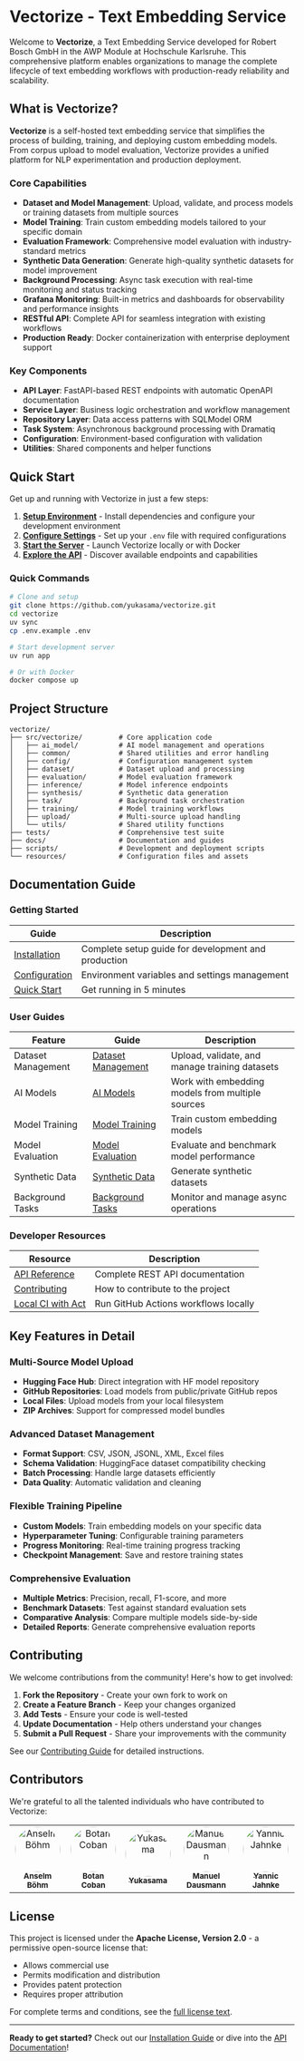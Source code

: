 # Vectorize - Text Embedding Service

Welcome to **Vectorize**, a Text Embedding Service developed for Robert Bosch GmbH in the AWP Module at Hochschule Karlsruhe. This comprehensive platform enables organizations to manage the complete lifecycle of text embedding workflows with production-ready reliability and scalability.

## What is Vectorize?

**Vectorize** is a self-hosted text embedding service that simplifies the process of building, training, and deploying custom embedding models. From corpus upload to model evaluation, Vectorize provides a unified platform for NLP experimentation and production deployment.

### Core Capabilities

- **Dataset and Model Management**: Upload, validate, and process models or training datasets from multiple sources
- **Model Training**: Train custom embedding models tailored to your specific domain
- **Evaluation Framework**: Comprehensive model evaluation with industry-standard metrics
- **Synthetic Data Generation**: Generate high-quality synthetic datasets for model improvement
- **Background Processing**: Async task execution with real-time monitoring and status tracking
- **Grafana Monitoring**: Built-in metrics and dashboards for observability and performance insights
- **RESTful API**: Complete API for seamless integration with existing workflows
- **Production Ready**: Docker containerization with enterprise deployment support

### Key Components

- **API Layer**: FastAPI-based REST endpoints with automatic OpenAPI documentation
- **Service Layer**: Business logic orchestration and workflow management
- **Repository Layer**: Data access patterns with SQLModel ORM
- **Task System**: Asynchronous background processing with Dramatiq
- **Configuration**: Environment-based configuration with validation
- **Utilities**: Shared components and helper functions

## Quick Start

Get up and running with Vectorize in just a few steps:

1. **[Setup Environment](installation.md)** - Install dependencies and configure your development environment
2. **[Configure Settings](configuration.md)** - Set up your `.env` file with required configurations
3. **[Start the Server](installation.md#running-vectorize)** - Launch Vectorize locally or with Docker
4. **[Explore the API](api.md)** - Discover available endpoints and capabilities

### Quick Commands

```bash
# Clone and setup
git clone https://github.com/yukasama/vectorize.git
cd vectorize
uv sync
cp .env.example .env

# Start development server
uv run app

# Or with Docker
docker compose up
```

## Project Structure

```
vectorize/
├── src/vectorize/         # Core application code
│   ├── ai_model/          # AI model management and operations
│   ├── common/            # Shared utilities and error handling
│   ├── config/            # Configuration management system
│   ├── dataset/           # Dataset upload and processing
│   ├── evaluation/        # Model evaluation framework
│   ├── inference/         # Model inference endpoints
│   ├── synthesis/         # Synthetic data generation
│   ├── task/              # Background task orchestration
│   ├── training/          # Model training workflows
│   ├── upload/            # Multi-source upload handling
│   └── utils/             # Shared utility functions
├── tests/                 # Comprehensive test suite
├── docs/                  # Documentation and guides
├── scripts/               # Development and deployment scripts
└── resources/             # Configuration files and assets
```

## Documentation Guide

### Getting Started

| Guide                                      | Description                                         |
| ------------------------------------------ | --------------------------------------------------- |
| [Installation](installation.md)            | Complete setup guide for development and production |
| [Configuration](configuration.md)          | Environment variables and settings management       |
| [Quick Start](installation.md#quick-start) | Get running in 5 minutes                            |

### User Guides

| Feature            | Guide                                    | Description                                      |
| ------------------ | ---------------------------------------- | ------------------------------------------------ |
| Dataset Management | [Dataset Management](docs/guides/datasets.md) | Upload, validate, and manage training datasets   |
| AI Models          | [AI Models](docs/guides/models.md)            | Work with embedding models from multiple sources |
| Model Training     | [Model Training](docs/guides/training.md)     | Train custom embedding models                    |
| Model Evaluation   | [Model Evaluation](docs/guides/evaluation.md) | Evaluate and benchmark model performance         |
| Synthetic Data     | [Synthetic Data](docs/guides/synthesis.md)    | Generate synthetic datasets                      |
| Background Tasks   | [Background Tasks](docs/guides/tasks.md)      | Monitor and manage async operations              |

### Developer Resources

| Resource                        | Description                          |
| ------------------------------- | ------------------------------------ |
| [API Reference](api.md)         | Complete REST API documentation      |
| [Contributing](contributing.md) | How to contribute to the project     |
| [Local CI with Act](act.md)     | Run GitHub Actions workflows locally |

## Key Features in Detail

### Multi-Source Model Upload

- **Hugging Face Hub**: Direct integration with HF model repository
- **GitHub Repositories**: Load models from public/private GitHub repos
- **Local Files**: Upload models from your local filesystem
- **ZIP Archives**: Support for compressed model bundles

### Advanced Dataset Management

- **Format Support**: CSV, JSON, JSONL, XML, Excel files
- **Schema Validation**: HuggingFace dataset compatibility checking
- **Batch Processing**: Handle large datasets efficiently
- **Data Quality**: Automatic validation and cleaning

### Flexible Training Pipeline

- **Custom Models**: Train embedding models on your specific data
- **Hyperparameter Tuning**: Configurable training parameters
- **Progress Monitoring**: Real-time training progress tracking
- **Checkpoint Management**: Save and restore training states

### Comprehensive Evaluation

- **Multiple Metrics**: Precision, recall, F1-score, and more
- **Benchmark Datasets**: Test against standard evaluation sets
- **Comparative Analysis**: Compare multiple models side-by-side
- **Detailed Reports**: Generate comprehensive evaluation reports

## Contributing

We welcome contributions from the community! Here's how to get involved:

1. **Fork the Repository** - Create your own fork to work on
2. **Create a Feature Branch** - Keep your changes organized
3. **Add Tests** - Ensure your code is well-tested
4. **Update Documentation** - Help others understand your changes
5. **Submit a Pull Request** - Share your improvements with the community

See our [Contributing Guide](contributing.md) for detailed instructions.

## Contributors

We're grateful to all the talented individuals who have contributed to Vectorize:

<table>
<tr>
  <td align="center">
    <a href="https://github.com/Dosto1ewski">
      <img src="https://avatars.githubusercontent.com/Dosto1ewski" width="80" style="border-radius: 50%;" alt="Anselm Böhm"/>
      <br />
      <sub><b>Anselm Böhm</b></sub>
    </a>
  </td>
  <td align="center">
    <a href="https://github.com/BtnCbn">
      <img src="https://avatars.githubusercontent.com/BtnCbn" width="80" style="border-radius: 50%;" alt="Botan Coban"/>
      <br />
      <sub><b>Botan Coban</b></sub>
    </a>
  </td>
  <td align="center">
    <a href="https://github.com/yukasama">
      <img src="https://avatars.githubusercontent.com/yukasama" width="80" style="border-radius: 50%;" alt="Yukasama"/>
      <br />
      <sub><b>Yukasama</b></sub>
    </a>
  </td>
  <td align="center">
    <a href="https://github.com/domoar">
      <img src="https://avatars.githubusercontent.com/domoar" width="80" style="border-radius: 50%;" alt="Manuel Dausmann"/>
      <br />
      <sub><b>Manuel Dausmann</b></sub>
    </a>
  </td>
  <td align="center">
    <a href="https://github.com/Yannjc">
      <img src="https://avatars.githubusercontent.com/Yannjc" width="80" style="border-radius: 50%;" alt="Yannic Jahnke"/>
      <br />
      <sub><b>Yannic Jahnke</b></sub>
    </a>
  </td>
</tr>
</table>

## License

This project is licensed under the **Apache License, Version 2.0** - a permissive open-source license that:

- Allows commercial use
- Permits modification and distribution
- Provides patent protection
- Requires proper attribution

For complete terms and conditions, see the [full license text](https://www.apache.org/licenses/LICENSE-2.0).

---

**Ready to get started?** Check out our [Installation Guide](installation.md) or dive into the [API Documentation](api.md)!
